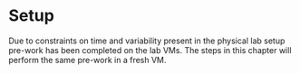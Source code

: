# Setup

Due to constraints on time and variability present in the physical lab setup
pre-work has been completed on the lab VMs. The steps in this chapter will
perform the same pre-work in a fresh VM.
